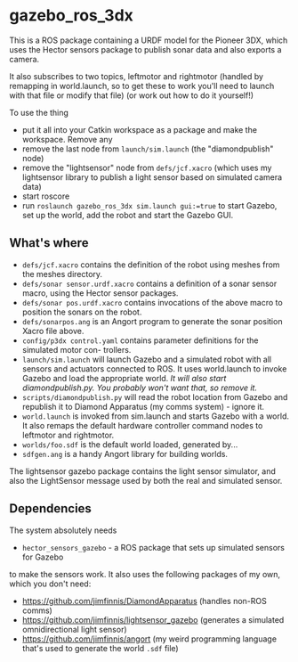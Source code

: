 # gazebo_ros_3dx
This is a ROS package containing a URDF model for the Pioneer 3DX, which uses the Hector sensors package to publish sonar data and
also exports a camera.

It also subscribes to two topics, leftmotor and rightmotor (handled by remapping in world.launch, so to get these to work you'll need
to launch with that file or modify that file) (or work out how to do it yourself!)

To use the thing
* put it all into your Catkin workspace as a package and make the workspace. Remove any 
* remove the last node from `launch/sim.launch` (the "diamondpublish" node)
* remove the "lightsensor" node from `defs/jcf.xacro` (which uses my lightsensor library to publish a light sensor based on simulated camera data)
* start roscore
* run `roslaunch gazebo_ros_3dx sim.launch gui:=true` to start Gazebo, set up the world, add the robot and start the Gazebo GUI.



## What's where

* `defs/jcf.xacro` contains the definition of the robot using meshes from the meshes directory.
* `defs/sonar sensor.urdf.xacro` contains a definition of a sonar sensor macro, using the Hector sensor packages.
* `defs/sonar pos.urdf.xacro` contains invocations of the above macro to position the sonars
on the robot.
* `defs/sonarpos.ang` is an Angort program to generate the sonar position Xacro file above.
* `config/p3dx control.yaml` contains parameter definitions for the simulated motor con-
trollers.
* `launch/sim.launch` will launch Gazebo and a simulated robot with all sensors and actuators
connected to ROS. It uses world.launch to invoke Gazebo and load the appropriate world.
*It will also start diamondpublish.py. You probably won't want that, so remove it.*
* `scripts/diamondpublish.py` will read the robot location from Gazebo and republish it to
Diamond Apparatus (my comms system) - ignore it.
* `world.launch` is invoked from sim.launch and starts Gazebo with a world. It also remaps
the default hardware controller command nodes to leftmotor and rightmotor.
* `worlds/foo.sdf` is the default world loaded, generated by...
* `sdfgen.ang` is a handy Angort library for building worlds.

The lightsensor gazebo package contains the light sensor simulator, and also the LightSensor
message used by both the real and simulated sensor.

## Dependencies
The system absolutely needs

* `hector_sensors_gazebo` - a ROS package that sets up simulated sensors for Gazebo

to make the sensors work. It also uses the following packages of my own, which you don't need:

* https://github.com/jimfinnis/DiamondApparatus (handles non-ROS comms)
* https://github.com/jimfinnis/lightsensor_gazebo (generates a simulated omnidirectional light sensor)
* https://github.com/jimfinnis/angort (my weird programming language that's used to generate the world `.sdf` file)
